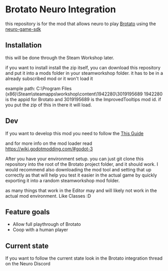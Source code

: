 # Brotato Neuro Integration

this repository is for the mod that allows neuro to play [Brotato](https://store.steampowered.com/app/1942280/Brotato/)
using the [neuro-game-sdk](https://github.com/VedalAI/neuro-game-sdk)

## Installation

this will be done through the Steam Workshop later.

if you want to install install the zip itself, you can download this repository and put it into a mods folder in your steamworkshop folder.
it has to be in a already subscribed mod or it won't load it

example path:
C:\Program Files (x86)\Steam\steamapps\workshop\content\1942280\3019195689
1942280 is the appid for Brotato and 3019195689 is the ImprovedTooltips mod id.
if you put the zip of this in there it will load.

## Dev

If you want to develop this mod you need to follow the [This Guide](https://steamcommunity.com/sharedfiles/filedetails/?id=2931079751) 

and for more info on the mod loader read https://wiki.godotmodding.com/#godot-3

After you have your environment setup. you can just git clone this repository into the root of the Brotato project folder, and it should work.
I would recommend also downloading the mod tool and setting that up correctly as that will help you test it easier in the actual game by quickly exporting it into a random steamworkshop mod folder.

as many things that work in the Editor may and will likely not work in the actual mod environment. Like Classes :D

## Feature goals

- Allow full playthrough of Brotato
- Coop with a human player


## Current state

If you want to follow the current state look in the Brotato integration thread on the Neuro Discord
